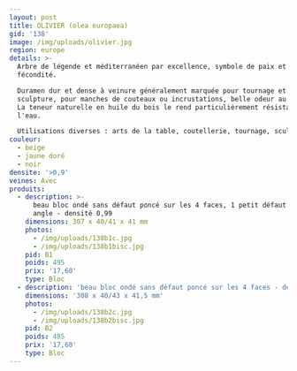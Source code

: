 ```yaml
---
layout: post
title: OLIVIER (olea europaea)
gid: '138'
image: /img/uploads/olivier.jpg
region: europe
details: >-
  Arbre de légende et méditerranéen par excellence, symbole de paix et de
  fécondité.

  Duramen dur et dense à veinure généralement marquée pour tournage et
  sculpture, pour manches de couteaux ou incrustations, belle odeur au travail.
  La teneur naturelle en huile du bois le rend particulièrement résistant à
  l'eau.

  Utilisations diverses : arts de la table, coutellerie, tournage, sculpture....
couleur:
  - beige
  - jaune doré
  - noir
densite: '>0,9'
veines: Avec
produits:
  - description: >-
      beau bloc ondé sans défaut poncé sur les 4 faces, 1 petit défaut sur un
      angle - densité 0,99
    dimensions: 307 x 40/41 x 41 mm
    photos:
      - /img/uploads/138b1c.jpg
      - /img/uploads/138b1bisc.jpg
    pid: B1
    poids: 495
    prix: '17,60'
    type: Bloc
  - description: 'beau bloc ondé sans défaut poncé sur les 4 faces - densité 0,99'
    dimensions: '308 x 40/43 x 41,5 mm'
    photos:
      - /img/uploads/138b2c.jpg
      - /img/uploads/138b2bisc.jpg
    pid: B2
    poids: 485
    prix: '17,60'
    type: Bloc
---
```


